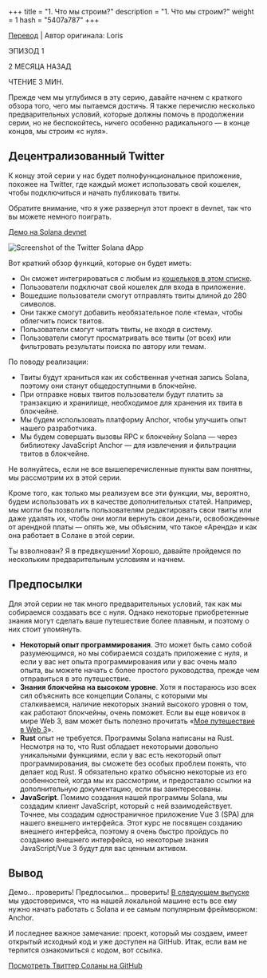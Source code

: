 +++
title = "1. Что мы строим?"
description = "1. Что мы строим?"
weight = 1
hash = "5407a787"
+++

[Перевод](https://lorisleiva.com/create-a-solana-dapp-from-scratch/what-are-we-building) | Автор оригинала: Loris

ЭПИЗОД 1

2 МЕСЯЦА НАЗАД

ЧТЕНИЕ 3 МИН.

Прежде чем мы углубимся в эту серию, давайте начнем с краткого обзора того, чего мы пытаемся достичь. Я также перечислю несколько предварительных условий, которые должны помочь в продолжении серии, но не беспокойтесь, ничего особенно радикального — в конце концов, мы строим «с нуля».

## Децентрализованный Twitter

К концу этой серии у нас будет полнофункциональное приложение, похожее на Twitter, где каждый может использовать свой кошелек, чтобы подключиться и начать публиковать твиты.

Обратите внимание, что я уже развернул этот проект в devnet, так что вы можете немного поиграть.

[Демо на Solana devnet](https://solana-twitter.netlify.app/)

![Screenshot of the Twitter Solana dApp](https://lorisleiva.com/assets/articles/2021/1116-solana-1-intro/solana-twitter-1.png)

Вот краткий обзор функций, которые он будет иметь:

- Он сможет интегрироваться с любым из [кошельков в этом списке](https://github.com/solana-labs/wallet-adapter#wallets).
- Пользователи подключат свой кошелек для входа в приложение.
- Вошедшие пользователи смогут отправлять твиты длиной до 280 символов.
- Они также смогут добавить необязательное поле «тема», чтобы облегчить поиск твитов.
- Пользователи смогут читать твиты, не входя в систему.
- Пользователи смогут просматривать все твиты (от всех) или фильтровать результаты поиска по автору или темам.

По поводу реализации:

- Твиты будут храниться как их собственная учетная запись Solana, поэтому они станут общедоступными в блокчейне.
- При отправке новых твитов пользователи будут платить за транзакцию и хранилище, необходимое для хранения их твита в блокчейне.
- Мы будем использовать платформу Anchor, чтобы улучшить опыт нашего разработчика.
- Мы будем совершать вызовы RPC к блокчейну Solana — через библиотеку JavaScript Anchor — для извлечения и фильтрации твитов в блокчейне.

Не волнуйтесь, если не все вышеперечисленные пункты вам понятны, мы рассмотрим их в этой серии.

Кроме того, как только мы реализуем все эти функции, мы, вероятно, будем использовать их в качестве дополнительных статей. Например, мы могли бы позволить пользователям редактировать свои твиты или даже удалять их, чтобы они могли вернуть свои деньги, освобожденные от арендной платы — опять же, мы объясним, что такое «Аренда» и как она работает в Солане в этой серии.

Ты взволнован? Я в предвкушении! Хорошо, давайте пройдемся по нескольким предварительным условиям и начнем.

## Предпосылки

Для этой серии не так много предварительных условий, так как мы собираемся создавать все с нуля. Однако некоторые приобретенные знания могут сделать ваше путешествие более плавным, и поэтому о них стоит упомянуть.

- **Некоторый опыт программирования**. Это может быть само собой разумеющимся, но мы собираемся создать приложение с нуля, и если у вас нет опыта программирования или у вас очень мало опыта, вы можете начать с более простого руководства, прежде чем отправиться в это путешествие.
- **Знания блокчейна на высоком уровне**. Хотя я постараюсь изо всех сил объяснить все концепции Соланы, с которыми мы сталкиваемся, наличие некоторых знаний высокого уровня о том, как работают блокчейны, очень поможет. Если вы еще новичок в мире Web 3, вам может быть полезно прочитать «[Мое путешествие в Web 3](https://lorisleiva.com/my-journey-into-web-3)».
- **Rust** опыт не требуется. Программы Solana написаны на Rust. Несмотря на то, что Rust обладает некоторыми довольно уникальными функциями, если у вас есть некоторый опыт программирования, вы сможете без особых проблем понять, что делает код Rust. Я обязательно кратко объясню некоторые из его особенностей, когда мы их рассмотрим, и предоставлю ссылки на дополнительную документацию, если вы заинтересованы.
- **JavaScript**. Помимо создания нашей программы Solana, мы создадим клиент JavaScript, который с ней взаимодействует. Точнее, мы создадим одностраничное приложение Vue 3 (SPA) для нашего внешнего интерфейса. Этот курс не посвящен созданию внешнего интерфейса, поэтому я очень быстро пройдусь по созданию внешнего интерфейса, но некоторые знания JavaScript/Vue 3 будут для вас ценным активом.

## Вывод

Демо... проверить! Предпосылки... проверить! [В следующем выпуске](https://lorisleiva.com/create-a-solana-dapp-from-scratch/getting-started-with-solana-and-anchor) мы удостоверимся, что на нашей локальной машине есть все ему нужно начать работать с Solana и ее самым популярным фреймворком: Anchor.

И последнее важное замечание: проект, который мы создаем, имеет открытый исходный код и уже доступен на GitHub. Итак, если вам не терпится ознакомиться с кодом, вот ссылка.

[Посмотреть Твиттер Соланы на GitHub](https://github.com/lorisleiva/solana-twitter/tree/first-build)
